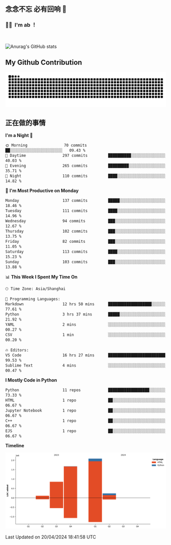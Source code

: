 ## 念念不忘 必有回响  👋
### 👨‍🔧&nbsp;&nbsp;I'm ab ！

<br>

![Anurag's GitHub stats](https://github-readme-stats.vercel.app/api?username=abinzzz&count_private=true&show_icons=true&theme=tokyonight)


## My Github Contribution
![](https://github.com/abinzzz/abinzzz/blob/output/github-contribution-grid-snake.svg)

## 正在做的事情

<!--START_SECTION:waka-->
**I'm a Night 🦉** 

```text
🌞 Morning                70 commits          ██░░░░░░░░░░░░░░░░░░░░░░░   09.43 % 
🌆 Daytime                297 commits         ██████████░░░░░░░░░░░░░░░   40.03 % 
🌃 Evening                265 commits         █████████░░░░░░░░░░░░░░░░   35.71 % 
🌙 Night                  110 commits         ████░░░░░░░░░░░░░░░░░░░░░   14.82 % 
```
📅 **I'm Most Productive on Monday** 

```text
Monday                   137 commits         █████░░░░░░░░░░░░░░░░░░░░   18.46 % 
Tuesday                  111 commits         ████░░░░░░░░░░░░░░░░░░░░░   14.96 % 
Wednesday                94 commits          ███░░░░░░░░░░░░░░░░░░░░░░   12.67 % 
Thursday                 102 commits         ███░░░░░░░░░░░░░░░░░░░░░░   13.75 % 
Friday                   82 commits          ███░░░░░░░░░░░░░░░░░░░░░░   11.05 % 
Saturday                 113 commits         ████░░░░░░░░░░░░░░░░░░░░░   15.23 % 
Sunday                   103 commits         ███░░░░░░░░░░░░░░░░░░░░░░   13.88 % 
```


📊 **This Week I Spent My Time On** 

```text
🕑︎ Time Zone: Asia/Shanghai

💬 Programming Languages: 
Markdown                 12 hrs 50 mins      ███████████████████░░░░░░   77.61 % 
Python                   3 hrs 37 mins       █████░░░░░░░░░░░░░░░░░░░░   21.92 % 
YAML                     2 mins              ░░░░░░░░░░░░░░░░░░░░░░░░░   00.27 % 
CSV                      1 min               ░░░░░░░░░░░░░░░░░░░░░░░░░   00.20 % 

🔥 Editors: 
VS Code                  16 hrs 27 mins      █████████████████████████   99.53 % 
Sublime Text             4 mins              ░░░░░░░░░░░░░░░░░░░░░░░░░   00.47 % 
```

**I Mostly Code in Python** 

```text
Python                   11 repos            ██████████████████░░░░░░░   73.33 % 
HTML                     1 repo              ██░░░░░░░░░░░░░░░░░░░░░░░   06.67 % 
Jupyter Notebook         1 repo              ██░░░░░░░░░░░░░░░░░░░░░░░   06.67 % 
C++                      1 repo              ██░░░░░░░░░░░░░░░░░░░░░░░   06.67 % 
EJS                      1 repo              ██░░░░░░░░░░░░░░░░░░░░░░░   06.67 % 
```



**Timeline**

![Lines of Code chart](https://raw.githubusercontent.com/abinzzz/abinzzz/main/assets/bar_graph.png)


 Last Updated on 20/04/2024 18:41:58 UTC
<!--END_SECTION:waka-->


